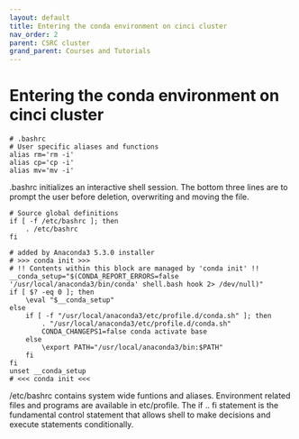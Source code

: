 ```yaml
---
layout: default
title: Entering the conda environment on cinci cluster
nav_order: 2
parent: CSRC cluster
grand_parent: Courses and Tutorials
---
```


# Entering the conda environment on cinci cluster

~~~
# .bashrc
# User specific aliases and functions
alias rm='rm -i'
alias cp='cp -i'
alias mv='mv -i'
~~~

.bashrc initializes an interactive shell session. The bottom three lines are to prompt the user before deletion, overwriting and moving the file.

~~~
# Source global definitions
if [ -f /etc/bashrc ]; then
    . /etc/bashrc
fi

# added by Anaconda3 5.3.0 installer
# >>> conda init >>>
# !! Contents within this block are managed by 'conda init' !!
__conda_setup="$(CONDA_REPORT_ERRORS=false '/usr/local/anaconda3/bin/conda' shell.bash hook 2> /dev/null)"
if [ $? -eq 0 ]; then
    \eval "$__conda_setup"
else
    if [ -f "/usr/local/anaconda3/etc/profile.d/conda.sh" ]; then
        . "/usr/local/anaconda3/etc/profile.d/conda.sh"
        CONDA_CHANGEPS1=false conda activate base
    else
        \export PATH="/usr/local/anaconda3/bin:$PATH"
    fi
fi
unset __conda_setup
# <<< conda init <<<
~~~

/etc/bashrc contains system wide funtions and aliases. Environment related files and programs are available in etc/profile. 
The if .. fi statement is the fundamental control statement that allows shell to make decisions and execute statements conditionally.




